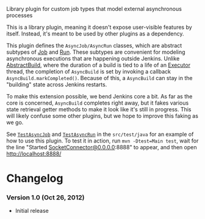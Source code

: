 Library plugin for custom job types that model external asynchronous
processes

This is a library plugin, meaning it doesn't expose user-visible
features by itself. Instead, it's meant to be used by other plugins as a
dependency.

This plugin defines the `AsyncJob/AsyncRun` classes, which are abstract
subtypes of [Job](http://javadoc.jenkins-ci.org/byShortName/Job) and
[Run](http://javadoc.jenkins-ci.org/byShortName/Run). These subtypes are
convenient for modeling asynchronous executions that are happening
outside Jenkins. Unlike
[AbstractBuild](http://javadoc.jenkins-ci.org/byShortName/AbstractBuild),
where the duration of a build is tied to a life of an
[Executor](http://javadoc.jenkins-ci.org/byShortName/Executor) thread,
the completion of `AsyncBuild` is set by invoking a callback
`AsyncBuild.markCompleted()`. Because of this, a `AsyncBuild` can stay
in the "building" state across Jenkins restarts.

To make this extension possible, we bend Jenkins core a bit. As far as
the core is concerned, `AsyncBuild` completes right away, but it fakes
various state retrieval getter methods to make it look like it's still
in progress. This will likely confuse some other plugins, but we hope to
improve this faking as we go.

See
[`TestAsyncJob`](https://github.com/jenkinsci/async-job-plugin/blob/master/src/test/java/org/jenkinsci/plugins/asyncjob/TestAsyncJob.java)
and
[`TestAsyncRun`](https://github.com/jenkinsci/async-job-plugin/blob/master/src/test/java/org/jenkinsci/plugins/asyncjob/TestAsyncRun.java)
in the `src/test/java` for an example of how to use this plugin. To test
it in action, run `mvn -Dtest=Main test`, wait for the line "Started
SocketConnector@0.0.0.0:8888" to appear, and then open
<http://localhost:8888/>

# Changelog

### Version 1.0 (Oct 26, 2012)

-   Initial release
